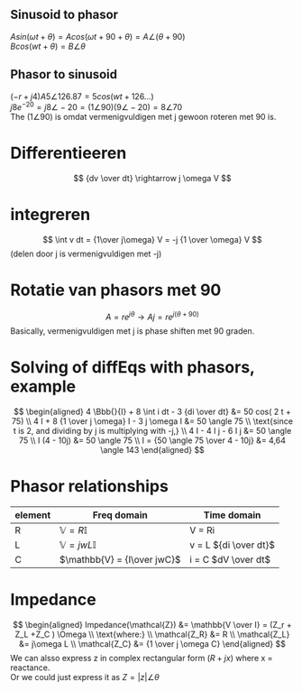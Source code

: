 ## Sinusoid to phasor

$A sin(\omega t + \theta) = A cos(\omega t + 90 + \theta) = A \angle (\theta + 90)$  
$B cos(w t + \theta) = B \angle \theta$  

## Phasor to sinusoid 

$(-r + j4)A 5 \angle 126.87 = 5 cos(wt + 126...)$  
$j8e^{-20} = j8 \angle-20 = (1\angle90)(9\angle-20) = 8 \angle 70$   
The $(1\angle 90)$ is omdat vermenigvuldigen met j gewoon roteren met 90 is.

# Differentieeren
$$
{dv \over dt} \rightarrow j \omega V
$$

# integreren
$$
\int v dt = {1\over j\omega} V = -j {1 \over \omega} V  
$$
(delen door j is vermenigvuldigen met -j)

# Rotatie van phasors met 90
$$
A = r e^{j \theta} \rightarrow Aj = r e^{j (\theta  + 90)}
$$
Basically, vermenigvuldigen met j is phase shiften met 90 graden.

# Solving of diffEqs with phasors, example
$$
\begin{aligned}
4 \Bbb{}{I} + 8 \int i dt - 3 {di \over dt} &= 50 cos( 2 t + 75) \\
4 I + 8 {1 \over j \omega} I - 3 j \omega I &= 50 \angle 75 \\
\text{since t is 2, and dividing by j is multiplying with -j,} \\
4 I - 4 I j - 6 I j &=  50 \angle 75 \\
I (4 - 10j) &= 50 \angle 75 \\
I = {50 \angle 75 \over 4 - 10j} &= 4,64 \angle 143
\end{aligned}
$$

# Phasor relationships

| element 	| Freq domain 	| Time domain 	|
|---------	|-------------	|-------------	|
| R       	|$\mathbb{V} = R \mathbb{I}$| V = Ri|
| L       	|$\mathbb{V} = jwL \mathbb{I}$|v = L ${di \over dt}$|
| C       	|$\mathbb{V} = {I\over jwC}$|i = C $dV \over dt$|


# Impedance
$$
\begin{aligned}
    Impedance(\mathcal{Z}) &= \mathbb{V \over I} = (Z_r + Z_L +Z_C ) \Omega \\
    \text{where:} \\
    \mathcal{Z_R} &= R \\
    \mathcal{Z_L} &= j\omega L \\
    \mathcal{Z_C} &= {1 \over j \omega C}
\end{aligned}
$$
We can alsso express z in complex rectangular form ($R + j x$) where x = reactance.  
Or we could just express it as $Z = |z| \angle \theta$
